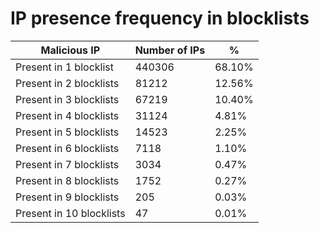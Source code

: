 # IP presence frequency in blocklists
| Malicious IP | Number of IPs | % |
|----|----|----|
| Present in 1 blocklist | 440306 | 68.10% |
| Present in 2 blocklists | 81212 | 12.56% |
| Present in 3 blocklists | 67219 | 10.40% |
| Present in 4 blocklists | 31124 | 4.81% |
| Present in 5 blocklists | 14523 | 2.25% |
| Present in 6 blocklists | 7118 | 1.10% |
| Present in 7 blocklists | 3034 | 0.47% |
| Present in 8 blocklists | 1752 | 0.27% |
| Present in 9 blocklists | 205 | 0.03% |
| Present in 10 blocklists | 47 | 0.01% |
